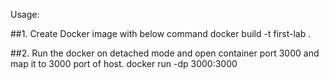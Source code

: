  Usage:
 
 ##1. Create Docker image with below command
 docker build -t first-lab .

##2. Run the docker on detached mode and open container port 3000 and map it to 3000 port of host.
 docker run -dp 3000:3000
